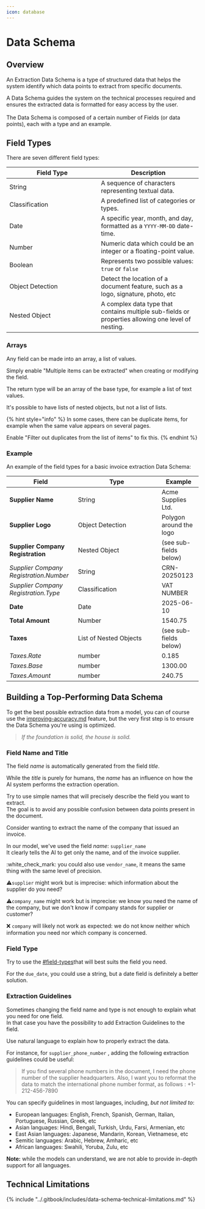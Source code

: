 ```yaml
---
icon: database
---
```


# Data Schema

## Overview&#x20;

An Extraction Data Schema is a type of structured data that helps the system identify which data points to extract from specific documents.

A Data Schema guides the system on the technical processes required and ensures the extracted data is formatted for easy access by the user.\
\
The Data Schema is composed of a certain number of Fields (or data points), each with a type and an example.

## Field Types

There are seven different field types:

<table><thead><tr><th width="224">Field Type</th><th>Description</th></tr></thead><tbody><tr><td>String</td><td>A sequence of characters representing textual data.</td></tr><tr><td>Classification</td><td>A predefined list of categories or types.</td></tr><tr><td>Date</td><td>A specific year, month, and day, formatted as a <code>YYYY-MM-DD</code> date-time.</td></tr><tr><td>Number</td><td>Numeric data which could be an integer or a floating-point value.</td></tr><tr><td>Boolean</td><td>Represents two possible values: <code>true</code> or <code>false</code></td></tr><tr><td>Object Detection</td><td>Detect the location of a document feature, such as a logo, signature, photo, etc</td></tr><tr><td>Nested Object</td><td>A complex data type that contains multiple sub-fields or properties allowing one level of nesting.</td></tr></tbody></table>

### **Arrays**

Any field can be made into an array, a list of values.

Simply enable "Multiple items can be extracted" when creating or modifying the field.

The return type will be an array of the base type, for example a list of text values.

It's possible to have lists of nested objects, but not a list of lists.

{% hint style="info" %}
In some cases, there can be duplicate items, for example when the same value appears on several pages.

Enable "Filter out duplicates from the list of items" to fix this.
{% endhint %}

### **Example**

An example of the field types for a basic invoice extraction Data Schema:

<table><thead><tr><th>Field</th><th width="203.5">Type</th><th>Example</th></tr></thead><tbody><tr><td><strong>Supplier Name</strong></td><td>String</td><td>Acme Supplies Ltd.</td></tr><tr><td><strong>Supplier Logo</strong></td><td>Object Detection</td><td>Polygon around the logo</td></tr><tr><td><strong>Supplier Company Registration</strong></td><td>Nested Object</td><td>(see sub-fields below)</td></tr><tr><td><em>Supplier Company Registration.Number</em></td><td>String</td><td>CRN-20250123</td></tr><tr><td><em>Supplier Company Registration.Type</em></td><td>Classification</td><td>VAT NUMBER</td></tr><tr><td><strong>Date</strong></td><td>Date</td><td>2025-06-10</td></tr><tr><td><strong>Total Amount</strong></td><td>Number</td><td>1540.75</td></tr><tr><td><strong>Taxes</strong></td><td>List of Nested Objects</td><td>(see sub-fields below)</td></tr><tr><td><em>Taxes.Rate</em></td><td>number</td><td>0.185</td></tr><tr><td><em>Taxes.Base</em></td><td>number</td><td>1300.00</td></tr><tr><td><em>Taxes.Amount</em></td><td>number</td><td>240.75</td></tr></tbody></table>

## Building a Top-Performing Data Schema

To get the best possible extraction data from a model, you can of course use the [improving-accuracy.md](optional-features/improving-accuracy.md "mention") feature, but the very first step is to ensure the Data Schema you're using is optimized.&#x20;

> _If the foundation is solid, the house is solid._

### **Field Name and Title**

The field _name_ is automatically generated from the field _title_.

While the _title_ is purely for humans, the _name_ has an influence on how the AI system performs the extraction operation.

Try to use simple names that will precisely describe the field you want to extract.\
The goal is to avoid any possible confusion between data points present in the document.

Consider wanting to extract the name of the company that issued an invoice.

In our model, we've used the field _name_:  `supplier_name`\
It clearly tells the AI to get only the name, and of the invoice supplier.

:white\_check\_mark: you could also use `vendor_name`, it means the same thing with the same level of precision.

:warning:`supplier` might work but is imprecise: which information about the supplier do you need?

:warning:`company_name` might work but is imprecise: we know you need the name of the company, but we don't know if company stands for supplier or customer?

:x:  `company` will likely not work as expected: we do not know neither which information you need nor which company is concerned.

### Field Type

Try to use the [#field-types](data-schema.md#field-types "mention")that will best suits the field you need.

For the `due_date`, you could use a string, but a date field is definitely a better solution.

### Extraction Guidelines

Sometimes changing the field name and type is not enough to explain what you need for one field.\
In that case you have the possibility to add Extraction Guidelines to the field.

Use natural language to explain how to properly extract the data.

For instance, for `supplier_phone_number` , adding the following extraction guidelines could be useful:&#x20;

> If you find several phone numbers in the document, I need the phone number of the supplier headquarters. Also, I want you to reformat the data to match the international phone number format, as follows : +1-212-456-7890

You can specify guidelines in most languages, including, _but not limited to_:

* European languages: English, French, Spanish, German, Italian, Portuguese, Russian, Greek, etc
* Asian languages: Hindi, Bengali, Turkish, Urdu, Farsi, Armenian, etc
* East Asian languages: Japanese, Mandarin, Korean, Vietnamese, etc
* Semitic languages: Arabic, Hebrew, Amharic, etc
* African languages: Swahili, Yoruba, Zulu, etc

**Note:** while the models can understand, we are not able to provide in-depth support for all languages.

## Technical Limitations

{% include "../.gitbook/includes/data-schema-technical-limitations.md" %}
